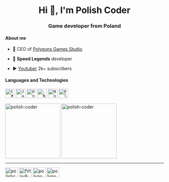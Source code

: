 <h1 align="center">Hi 👋, I'm Polish Coder</h1>
<h3 align="center">Game developer from Poland</h3>

#### About me

- 💼 CEO of [Polygons Games Studio](https://github.com/Polygons-Games-Studio)

- 🚗 **Speed Legends** developer

- ▶ [Youtuber](https://www.youtube.com/c/PolishCoder) 2k+ subscribers

#### Languages and Technologies

<code><img height="30" alt="C#" src="https://iconape.com/wp-content/files/sh/51404/svg/c--4.svg"></code>
<code><img height="30" alt="JavaScript" src="https://upload.wikimedia.org/wikipedia/commons/9/99/Unofficial_JavaScript_logo_2.svg"></code>
<code><img height="30" alt="Unity" src="https://i.redd.it/tu3gt6ysfxq71.png"></code>
<code><img height="30" alt=".NET" src="https://upload.wikimedia.org/wikipedia/commons/e/ee/.NET_Core_Logo.svg"></code>
<code><img height="30" alt="Node.js" src="https://cdn-icons-png.flaticon.com/512/5968/5968322.png"></code>
<code><img height="30" alt="Electron" src="https://upload.wikimedia.org/wikipedia/commons/9/91/Electron_Software_Framework_Logo.svg"></code>

<img align="center" height="175px" src="https://github-readme-stats.vercel.app/api/top-langs?username=polish-coder&show_icons=true&locale=en&layout=compact&theme=tokyonight" alt="polish-coder" /> <img align="center" height="175px" src="https://github-readme-streak-stats.herokuapp.com/?user=polish-coder&theme=tokyonight" alt="polish-coder" />

----------

<p align="left">
<a href="https://www.youtube.com/c/polishcoder" target="blank"><img align="center" src="https://raw.githubusercontent.com/rahuldkjain/github-profile-readme-generator/master/src/images/icons/Social/youtube.svg" alt="polishcoder" height="30" width="40" /></a>
<a href="https://discord.gg/fVtpv9wgM9" target="blank"><img align="center" src="https://raw.githubusercontent.com/rahuldkjain/github-profile-readme-generator/master/src/images/icons/Social/discord.svg" alt="fVtpv9wgM9" height="30" width="40" /></a>
<a href="https://twitter.com/polygons_games" target="blank"><img align="center" src="https://raw.githubusercontent.com/rahuldkjain/github-profile-readme-generator/master/src/images/icons/Social/twitter.svg" alt="polygons_games" height="30" width="40" /></a>
<a href="https://instagram.com/polygonsgames" target="blank"><img align="center" src="https://raw.githubusercontent.com/rahuldkjain/github-profile-readme-generator/master/src/images/icons/Social/instagram.svg" alt="polygonsgames" height="30" width="40" /></a>
</p>
